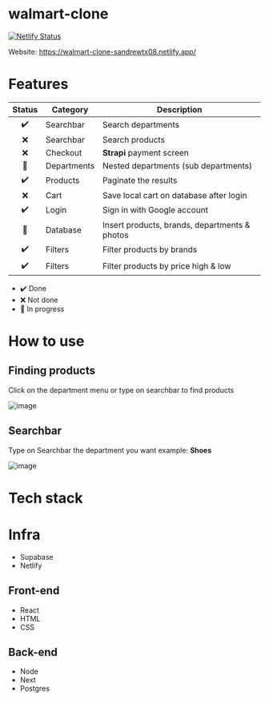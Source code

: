 # walmart-clone

[![Netlify Status](https://api.netlify.com/api/v1/badges/6e7f906d-516f-4c11-866f-cb1adb6ab57c/deploy-status)](https://app.netlify.com/sites/walmart-clone-sandrewtx08/deploys)

Website: https://walmart-clone-sandrewtx08.netlify.app/

# Features

| Status | Category    | Description                                   |
| :----: | ----------- | --------------------------------------------- |
|   ✔️   | Searchbar   | Search departments                            |
|   ❌   | Searchbar   | Search products                               |
|   ❌   | Checkout    | **Strapi** payment screen                     |
|   🚧   | Departments | Nested departments (sub departments)          |
|   ✔️   | Products    | Paginate the results                          |
|   ❌   | Cart        | Save local cart on database after login       |
|   ✔️   | Login       | Sign in with Google account                   |
|   🚧   | Database    | Insert products, brands, departments & photos |
|   ✔️   | Filters     | Filter products by brands                     |
|   ✔️   | Filters     | Filter products by price high & low           |

- ✔️ Done
- ❌ Not done
- 🚧 In progress

# How to use

## Finding products

Click on the department menu or type on searchbar to find products

![image](https://user-images.githubusercontent.com/89039740/226144217-34e684c2-8619-48fc-a8df-2658cf039f77.png)

## Searchbar

Type on Searchbar the department you want example: **Shoes**

![image](https://user-images.githubusercontent.com/89039740/226144506-52d350e6-300b-4f53-8cca-15a660ed607a.png)

# Tech stack

# Infra

- Supabase
- Netlify

## Front-end

- React
- HTML
- CSS

## Back-end

- Node
- Next
- Postgres
